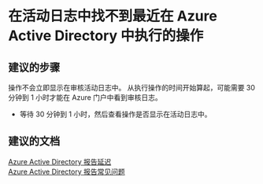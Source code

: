 <properties
    pageTitle="I can’t find actions that haven been recently performed in Azure Active Directory in the activity logs"
    description="在活动日志中找不到最近在 Azure Active Directory 中执行的操作"
    service="microsoft.aad"
    resource="Microsoft_AAD_IAM"
    authors="MarkusVi"
    displayOrder="1"
    selfHelpType="resource"
    supportTopicIds=""
    resourceTags="azureadrreports_missingdata_audit"
    productPesIds=""
    cloudEnvironments="public"
/>


# <a name="i-cant-find-actions-that-haven-been-recently-performed-in-azure-active-directory-in-the-activity-logs"></a>在活动日志中找不到最近在 Azure Active Directory 中执行的操作

## <a name="recommended-steps"></a>**建议的步骤**

操作不会立即显示在审核活动日志中。 从执行操作的时间开始算起，可能需要 30 分钟到 1 小时才能在 Azure 门户中看到审核日志。

- 等待 30 分钟到 1 小时，然后查看操作是否显示在活动日志中。 

## <a name="recommended-documents"></a>**建议的文档**
[Azure Active Directory 报告延迟](https://docs.microsoft.com/azure/active-directory/active-directory-reporting-latencies-azure-portal)  
[Azure Active Directory 报告常见问题](https://docs.microsoft.com/azure/active-directory/active-directory-reporting-faq)


